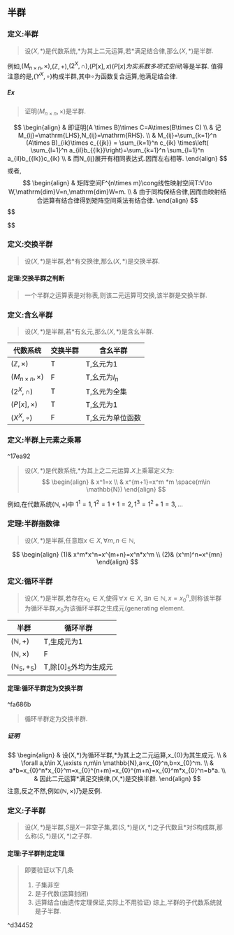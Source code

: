 ## 半群
### 定义:半群

> 设$(X,*)$是代数系统,$*$为其上二元运算,若$*$满足结合律,那么$(X,*)$是半群.

例如,$(M_{n\times n},\times)$,$(\mathbb{Z},+)$,$(2^X,\cap)$,$(P[x],x)(P[x]为实系数多项式空间)$等是半群.
值得注意的是,$(Y^X,\circ)$构成半群,其中$\circ$为函数复合运算,他满足结合律.
##### Ex
> 证明$(M_{n\times n},\times)$是半群.

$$
\begin{align}
 & 即证明(A \times B)\times C=A\times(B\times C) \\
 & 记M_{ij}=\mathrm{LHS},N_{ij}=\mathrm{RHS}. \\
 & M_{ij}=\sum_{k=1}^n (A\times B)_{ik}\times c_{{jk}} = \sum_{k=1}^n c_{ik} \times\left( \sum_{l=1}^n a_{il}b_{{lk}}\right)=\sum_{k=1}^n \sum_{l=1}^n a_{il}b_{{lk}}c_{ik} \\
 & 而N_{ij}展开有相同表达式.因而左右相等.
\end{align}
$$
或者,
$$
\begin{align}
 & 矩阵空间F^{n\times m}\cong线性映射空间T:V\to W,\mathrm{dim}V=n,\mathrm{dim}W=m. \\
 & 由于同构保结合律,因而由映射结合运算有结合律得到矩阵空间乘法有结合律.
\end{align}
$$
$$

$$
### 定义:交换半群
> 设$(X,*)$是半群,若$*$有交换律,那么$(X,*)$是交换半群.

#### 定理:交换半群之判断
> 一个半群之运算表是对称表,则该二元运算可交换,该半群是交换半群.
### 定义:含幺半群
> 设$(X,*)$是半群,若$*$有幺元,那么$(X,*)$是含幺半群.

| 代数系统                     | 交换半群 | 含幺半群         |
| ------------------------ | ---- | ------------ |
| $(\mathbb{Z},\times)$    | T    | T,幺元为1       |
| $(M_{n\times n},\times)$ | F    | T,幺元为$I_{n}$ |
| $(2^X,\cap)$             | T    | T,幺元为全集      |
| $(P[x],\times)$          | T    | T,幺元为1       |
| $(X^X,\circ)$            | F    | T,幺元为单位函数    |
### 定义:半群上元素之乘幂

^17ea92

> 设$(X,*)$是代数系统,$*$为其上之二元运算.$X$上乘幂定义为:
$$
\begin{align}
 & x^1=x \\
 & x^{m+1}=x^m *m \space(m\in \mathbb{N})
\end{align}
$$

例如,在代数系统$(\mathbb{N},+)$中 $1^1=1,1^2=1+1=2,1^3=1^2+1=3,\dots$

### 定理:半群指数律
> 设$(X,*)$是半群,任意取$x \in X,\forall m,n\in \mathbb{N}$,

$$
\begin{align}
(1)& x^m*x^n=x^{m+n}=x^n*x^m \\
(2)& (x^m)^n=x^{mn}
\end{align}
$$
### 定义:循环半群
> 设$(X,*)$是半群,若存在$x_{0} \in X$,使得$\forall x \in X, \exists n\in \mathbb{N},x=x_{0}^n$,则称该半群为循环半群,$x_{0}$为该循环半群之生成元(generating element.

| 半群                       | 循环半群               |
| ------------------------ | ------------------ |
| $(\mathbb{N},+)$         | T,生成元为1            |
| $(\mathbb{N},\times)$    | F                  |
| $(\mathbb{N}_{5},+_{5})$ | T,除$[0]_{5}$外均为生成元 |
#### 定理:循环半群定为交换半群

^fa686b

> 循环半群定为交换半群.
##### 证明
$$
\begin{align}
 & 设(X,*)为循环半群,*为其上之二元运算,x_{0}为其生成元. \\
 & \forall a,b\in X,\exists n,m\in \mathbb{N},a=x_{0}^n,b=x_{0}^m. \\
 & a*b=x_{0}^n*x_{0}^m=x_{0}^{n+m}=x_{0}^{m+n}=x_{0}^m*x_{0}^n=b*a. \\
 & 因此二元运算*满足交换律,(X,*)是交换半群.
\end{align}
$$
注意,反之不然,例如$(\mathbb{N},\times)$乃是反例.

### 定义:子半群
> 设$(X,*)$是半群,$S$是$X$一非空子集,若$(S,*)$是$(X,*)$之子代数且$*$对$S$构成群,那么称$(S,*)$是$(X,*)$之子群.

#### 定理:子半群判定定理
> 即要验证以下几条
> 1. 子集非空
> 2. 是子代数(运算封闭)
> 3. 运算结合(由遗传定理保证,实际上不用验证)
> 综上,半群的子代数系统就是子半群.

^d34452
